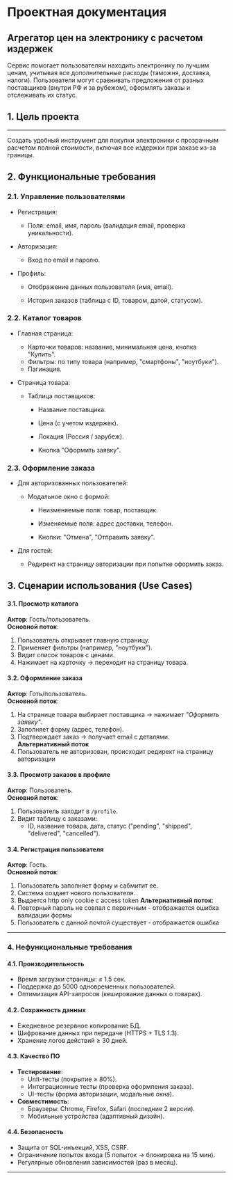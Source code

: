 # Проектная документация
## Агрегатор цен на электронику с расчетом издержек
Сервис помогает пользователям находить электронику по лучшим ценам, учитывая все дополнительные расходы (таможня, доставка, налоги). Пользователи могут сравнивать предложения от разных поставщиков (внутри РФ и за рубежом), оформлять заказы и отслеживать их статус.
## 1. Цель проекта

---
Создать удобный инструмент для покупки электроники с прозрачным расчетом полной стоимости, включая все издержки при заказе из-за границы.
## 2. Функциональные требования
### 2.1. Управление пользователями
- Регистрация:
  - Поля: email, имя, пароль (валидация email, проверка уникальности).
- Авторизация:
  - Вход по email и паролю.

- Профиль:

  - Отображение данных пользователя (имя, email).

  - История заказов (таблица с ID, товаром, датой, статусом).

### 2.2. Каталог товаров
- Главная страница:
  - Карточки товаров: название, минимальная цена, кнопка "Купить".
  - Фильтры: по типу товара (например, "смартфоны", "ноутбуки").
  - Пагинация.

- Страница товара:

  - Таблица поставщиков:

    - Название поставщика.

    - Цена (с учетом издержек).

    - Локация (Россия / зарубеж).

    - Кнопка "Оформить заявку".

### 2.3. Оформление заказа
- Для авторизованных пользователей:

  - Модальное окно с формой:

    - Неизменяемые поля: товар, поставщик.

    - Изменяемые поля: адрес доставки, телефон.

    - Кнопки: "Отмена", "Отправить заявку".

- Для гостей:

  - Редирект на страницу авторизации при попытке оформить заказ.

## **3. Сценарии использования (Use Cases)**  
#### **3.1. Просмотр каталога**  
**Актор**: Гость/пользователь.  
**Основной поток**:  
1. Пользователь открывает главную страницу.  
2. Применяет фильтры (например, "ноутбуки").  
3. Видит список товаров с ценами.  
4. Нажимает на карточку → переходит на страницу товара.  
  

#### **3.2. Оформление заказа**  
**Актор**: Готь/пользователь.  
**Основной поток**:  
1. На странице товара выбирает поставщика → нажимает *"Оформить заявку"*.  
2. Заполняет форму (адрес, телефон).  
3. Подтверждает заказ → получает email с деталями.  
**Альтернативный поток**
1. Пользователь не авторизован, происходит редирект на страницу авторизации

#### **3.3. Просмотр заказов в профиле**  
**Актор**: Пользователь.  
**Основной поток**:  
1. Пользователь заходит в `/profile`.  
2. Видит таблицу с заказами:  
   - ID, название товара, дата, статус ("pending", "shipped", "delivered", "cancelled").  
#### **3.4. Регистрация пользователя**  
**Актор**: Гость.  
**Основной поток**:  
1. Пользователь заполняет форму и сабмитит ее.  
2. Система создает нового пользователя.
3. Выдается http only cookie с access token
**Альтернативный поток**:
1. Повторный пароль не совпал с первичным - отображается ошибка валидации формы
2. Пользователь с данной почтой существует - отображается ошибка
---

### **4. Нефункциональные требования**  
#### **4.1. Производительность**  
- Время загрузки страницы: ≤ 1.5 сек.  
- Поддержка до 5000 одновременных пользователей.  
- Оптимизация API-запросов (кеширование данных о товарах).  

#### **4.2. Сохранность данных**  
- Ежедневное резервное копирование БД.  
- Шифрование данных при передаче (HTTPS + TLS 1.3).  
- Хранение логов действий ≥ 30 дней.  

#### **4.3. Качество ПО**  
- **Тестирование**:  
  - Unit-тесты (покрытие ≥ 80%).  
  - Интеграционные тесты (проверка оформления заказа).  
  - UI-тесты (форма авторизации, модальные окна).  
- **Совместимость**:  
  - Браузеры: Chrome, Firefox, Safari (последние 2 версии).  
  - Мобильные устройства (адаптивный дизайн).  

#### **4.4. Безопасность**  
- Защита от SQL-инъекций, XSS, CSRF.  
- Ограничение попыток входа (5 попыток → блокировка на 15 мин).  
- Регулярные обновления зависимостей (раз в месяц).  

---
